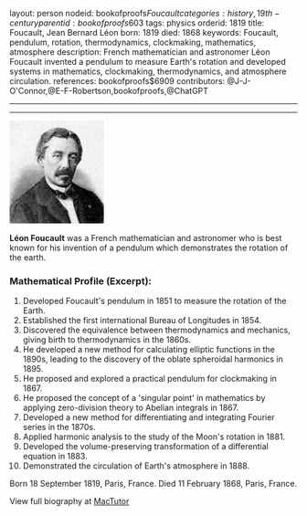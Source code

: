 layout: person
nodeid: bookofproofs$Foucault
categories: history,19th-century
parentid: bookofproofs$603
tags: physics
orderid: 1819
title: Foucault, Jean Bernard Léon
born: 1819
died: 1868
keywords: Foucault, pendulum, rotation, thermodynamics, clockmaking, mathematics, atmosphere
description: French mathematician and astronomer Léon Foucault invented a pendulum to measure Earth's rotation and developed systems in mathematics, clockmaking, thermodynamics, and atmosphere circulation.
references: bookofproofs$6909
contributors: @J-J-O'Connor,@E-F-Robertson,bookofproofs,@ChatGPT

---



---

![Foucault.jpg](https://github.com/bookofproofs/bookofproofs.github.io/blob/main/_sources/_assets/images/portraits/Foucault.jpg?raw=true)

**Léon Foucault** was a French mathematician and astronomer who is best known for his invention of a pendulum which demonstrates the rotation of the earth.

### Mathematical Profile (Excerpt):
1. Developed Foucault's pendulum in 1851 to measure the rotation of the Earth.
2. Established the first international Bureau of Longitudes in 1854.
3. Discovered the equivalence between thermodynamics and mechanics, giving birth to thermodynamics in the 1860s.
4. He developed a new method for calculating elliptic functions in the 1890s, leading to the discovery of the oblate spheroidal harmonics in 1895.
5. He proposed and explored a practical pendulum for clockmaking in 1867.
6. He proposed the concept of a 'singular point' in mathematics by applying zero-division theory to Abelian integrals in 1867.
7. Developed a new method for differentiating and integrating Fourier series in the 1870s.
8. Applied harmonic analysis to the study of the Moon's rotation in 1881.
9. Developed the volume-preserving transformation of a differential equation in 1883.
10. Demonstrated the circulation of Earth's atmosphere in 1888.

Born 18 September 1819, Paris, France. Died 11 February 1868, Paris, France.

View full biography at [MacTutor](https://mathshistory.st-andrews.ac.uk/Biographies/Foucault/)
